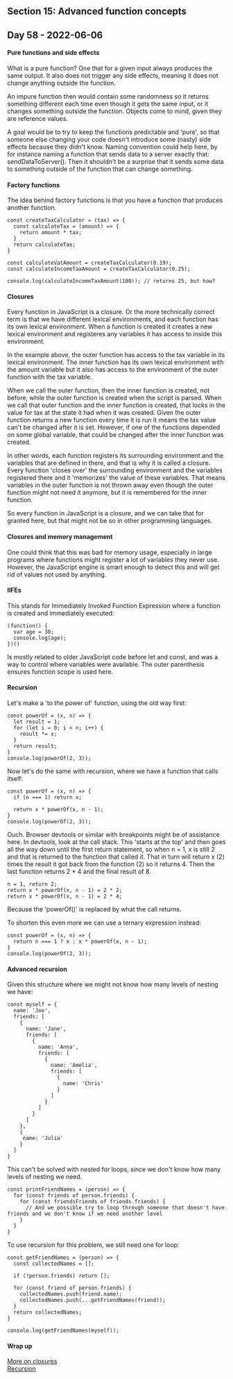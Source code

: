 ## Section 15: Advanced function concepts

## Day 58 - 2022-06-06

#### <b>Pure functions and side effects</b>

What is a pure function? One that for a given input always produces the same output. It also does not trigger any side effects, meaning it does not change anything outside the function.

An impure function then would contain some randomness so it returns something different each time even though it gets the same input, or it changes something outside the function. Objects come to mind, given they are reference values.

A goal would be to try to keep the functions predictable and 'pure', so that someone else changing your code doesn't introduce some (nasty) side effects because they didn't know. Naming convention could help here, by for instance naming a function that sends data to a server exactly that: sendDataToServer(). Then it shouldn't be a surprise that it sends some data to something outside of the function that can change something.

#### <b>Factory functions</b>

The idea behind factory functions is that you have a function that produces another function.

```JS
const createTaxCalculator = (tax) => {
  const calculateTax = (amount) => {
    return amount * tax;
  }
  return calculateTax;
}

const calculateVatAmount = createTaxCalculator(0.19);
const calculateIncomeTaxAmount = createTaxCalculator(0.25);

console.log(calculateIncomeTaxAmount(100)); // returns 25, but how?
```

#### <b>Closures</b>

Every function in JavaScript is a closure. Or the more technically correct term is that we have different lexical environments, and each function has its own lexical environment. When a function is created it creates a new lexical environment and registeres any variables it has access to inside this environment.

In the example above, the outer function has access to the tax variable in its lexical environment. The inner function has its own lexical environment with the amount variable but it also has access to the environment of the outer function with the tax variable.

When we call the outer function, then the inner function is created, not before, while the outer function is created when the script is parsed. When we call that outer function and the inner function is created, that locks in the value for tax at the state it had when it was created. Given the outer function returns a new function every time it is run it means the tax value can't be changed after it is set. However, if one of the functions depended on some global variable, that could be changed after the inner function was created.

In other words, each function registers its surrounding environment and the variables that are defined in there, and that is why it is called a closure. Every function 'closes over' the surrounding environment and the variables registered there and it 'memorizes' the value of these variables. That means variables in the outer function is not thrown away even though the outer function might not need it anymore, but it is remembered for the inner function.

So every function in JavaScript is a closure, and we can take that for granted here, but that might not be so in other programming languages.

#### <b>Closures and memory management</b>

One could think that this was bad for memory usage, especially in large programs where functions might register a lot of variables they never use. However, the JavaScript engine is smart enough to detect this and will get rid of values not used by anything.

#### <b>IIFEs</b>

This stands for Immediately Invoked Function Expression where a function is created and immediately executed:

```JS
(function() {
  var age = 30;
  console.log(age);
})()
```

Is mostly related to older JavaScript code before let and const, and was a way to control where variables were available. The outer parenthesis ensures function scope is used here.

#### <b>Recursion</b>

Let's make a 'to the power of' function, using the old way first:

```JS
const powerOf = (x, n) => {
  let result = 1;
  for (let i = 0; i < n; i++) {
    result *= x;
  }
  return result;
}
console.log(powerOf(2, 3));
```

Now let's do the same with recursion, where we have a function that calls itself:

```JS
const powerOf = (x, n) => {
  if (n === 1) return x;

  return x * powerOf(x, n - 1);
}
console.log(powerOf(2, 3));
```

Ouch. Browser devtools or similar with breakpoints might be of assistance here. In devtools, look at the call stack. This 'starts at the top' and then goes all the way down until the first return statement, so when n = 1, x is still 2 and that is returned to the function that called it. That in turn will return x (2) times the result it got back from the function (2) so it returns 4. Then the last function returns 2 * 4 and the final result of 8.

```
n = 1, return 2;
return x * powerOf(x, n - 1) = 2 * 2;
return x * powerOf(x, n - 1) = 2 * 4;
```

Because the 'powerOf()' is replaced by what the call returns.

To shorten this even more we can use a ternary expression instead:

```JS
const powerOf = (x, n) => {
  return n === 1 ? x : x * powerOf(x, n - 1);
}
console.log(powerOf(2, 3));
```

#### <b>Advanced recursion</b>

Given this structure where we might not know how many levels of nesting we have:

```JS
const myself = {
  name: 'Joe',
  friends: [
    {
      name: 'Jane',
      friends: [
        {
          name: 'Anna',
          friends: [
            {
              name: 'Amelia',
              friends: [
                {
                  name: 'Chris'
                }
              ]
            }
          ]
        }
      ]
    },
    {
     name: 'Julia' 
    }
  ]
}
```

This can't be solved with nested for loops, since we don't know how many levels of nesting we need.

```JS
const printFriendNames = (person) => {
  for (const friends of person.friends) {
    for (const friendsFriends of friends.friends) {
      // And we possible try to loop through someone that doesn't have friends and we don't know if we need another level
    }
  }
}
```

To use recursion for this problem, we still need one for loop:

```JS
const getFriendNames = (person) => {
  const collectedNames = [];

  if (!person.friends) return [];

  for (const friend of person.friends) {
    collectedNames.push(friend.name);
    collectedNames.push(...getFriendNames(friend));
  }
  return collectedNames;
}

console.log(getFriendNames(myself));
```

#### <b>Wrap up</b>

[More on closures](https://developer.mozilla.org/en-US/docs/Web/JavaScript/Closures)<br>
[Recursion](https://developer.mozilla.org/en-US/docs/Web/JavaScript/Guide/Functions#Recursion)
